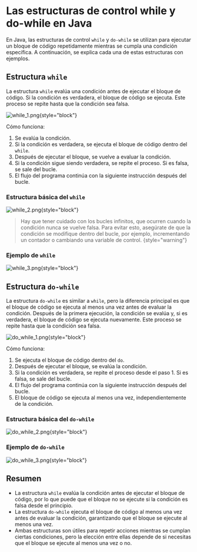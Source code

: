 # Las estructuras de control while y do-while en Java

En Java, las estructuras de control `while` y `do-while` se utilizan para ejecutar un bloque de código repetidamente
mientras se cumpla una condición específica. A continuación, se explica cada una de estas estructuras con ejemplos.

## Estructura `while`

La estructura `while` evalúa una condición antes de ejecutar el bloque de código. Si la condición es verdadera, el
bloque de código se ejecuta. Este proceso se repite hasta que la condición sea falsa.

![while_1.png](while_1.png){style="block"}

Cómo funciona:

1. Se evalúa la condición.
2. Si la condición es verdadera, se ejecuta el bloque de código dentro del `while`.
3. Después de ejecutar el bloque, se vuelve a evaluar la condición.
4. Si la condición sigue siendo verdadera, se repite el proceso. Si es falsa, se sale del bucle.
5. El flujo del programa continúa con la siguiente instrucción después del bucle.

### Estructura básica del `while`

![while_2.png](while_2.png){style="block"}

> Hay que tener cuidado con los bucles infinitos, que ocurren cuando la condición nunca se vuelve falsa.
> Para evitar esto, asegúrate de que la condición se modifique dentro del bucle, por ejemplo, incrementando un contador
> o cambiando una variable de control.
> {style="warning"}

### Ejemplo de `while`

![while_3.png](while_3.png){style="block"}

## Estructura `do-while`

La estructura `do-while` es similar a `while`, pero la diferencia principal es que el bloque de código se ejecuta
al menos una vez antes de evaluar la condición. Después de la primera ejecución, la condición se evalúa y, si es
verdadera, el bloque de código se ejecuta nuevamente. Este proceso se repite hasta que la condición sea falsa.

![do_while_1.png](do_while_1.png){style="block"}

Cómo funciona:

1. Se ejecuta el bloque de código dentro del `do`.
2. Después de ejecutar el bloque, se evalúa la condición.
3. Si la condición es verdadera, se repite el proceso desde el paso 1. Si es falsa, se sale del bucle.
4. El flujo del programa continúa con la siguiente instrucción después del bucle.
5. El bloque de código se ejecuta al menos una vez, independientemente de la condición.

### Estructura básica del `do-while`

![do_while_2.png](do_while_2.png){style="block"}

### Ejemplo de `do-while`

![do_while_3.png](do_while_3.png){style="block"}

## Resumen

* La estructura `while` evalúa la condición antes de ejecutar el bloque de código, por lo que puede que el bloque
  no se ejecute si la condición es falsa desde el principio.
* La estructura `do-while` ejecuta el bloque de código al menos una vez antes de evaluar la condición, garantizando que
  el bloque se ejecute al menos una vez.
* Ambas estructuras son útiles para repetir acciones mientras se cumplan ciertas condiciones, pero la elección entre
  ellas depende de si necesitas que el bloque se ejecute al menos una vez o no.
